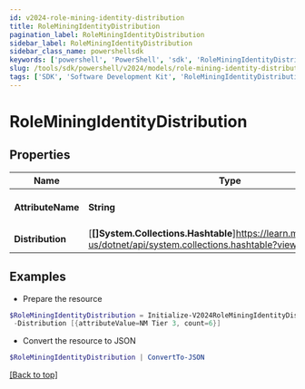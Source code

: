 ```yaml
---
id: v2024-role-mining-identity-distribution
title: RoleMiningIdentityDistribution
pagination_label: RoleMiningIdentityDistribution
sidebar_label: RoleMiningIdentityDistribution
sidebar_class_name: powershellsdk
keywords: ['powershell', 'PowerShell', 'sdk', 'RoleMiningIdentityDistribution', 'V2024RoleMiningIdentityDistribution'] 
slug: /tools/sdk/powershell/v2024/models/role-mining-identity-distribution
tags: ['SDK', 'Software Development Kit', 'RoleMiningIdentityDistribution', 'V2024RoleMiningIdentityDistribution']
---
```



# RoleMiningIdentityDistribution

## Properties

Name | Type | Description | Notes
------------ | ------------- | ------------- | -------------
**AttributeName** | **String** | Id of the potential role | [optional] 
**Distribution** | [**[]System.Collections.Hashtable**]https://learn.microsoft.com/en-us/dotnet/api/system.collections.hashtable?view=net-9.0 |  | [optional] 

## Examples

- Prepare the resource
```powershell
$RoleMiningIdentityDistribution = Initialize-V2024RoleMiningIdentityDistribution  -AttributeName department `
 -Distribution [{attributeValue=NM Tier 3, count=6}]
```

- Convert the resource to JSON
```powershell
$RoleMiningIdentityDistribution | ConvertTo-JSON
```


[[Back to top]](#) 

